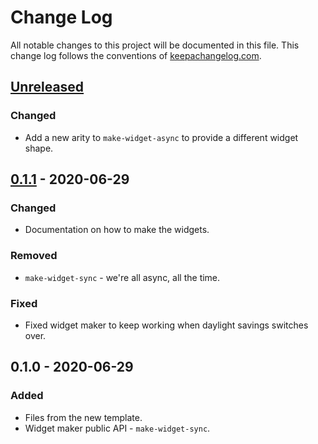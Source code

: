 # Change Log
All notable changes to this project will be documented in this file. This change log follows the conventions of [keepachangelog.com](http://keepachangelog.com/).

## [Unreleased]
### Changed
- Add a new arity to `make-widget-async` to provide a different widget shape.

## [0.1.1] - 2020-06-29
### Changed
- Documentation on how to make the widgets.

### Removed
- `make-widget-sync` - we're all async, all the time.

### Fixed
- Fixed widget maker to keep working when daylight savings switches over.

## 0.1.0 - 2020-06-29
### Added
- Files from the new template.
- Widget maker public API - `make-widget-sync`.

[Unreleased]: https://github.com/your-name/guess/compare/0.1.1...HEAD
[0.1.1]: https://github.com/your-name/guess/compare/0.1.0...0.1.1
